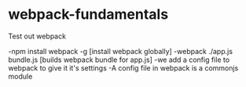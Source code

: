 # webpack-fundamentals

Test out webpack

-npm install webpack -g [install webpack globally]
-webpack ./app.js bundle.js [builds webpack bundle for app.js]
-we add a config file to webpack to give it it's settings
	-A config file in webpack is a commonjs module
